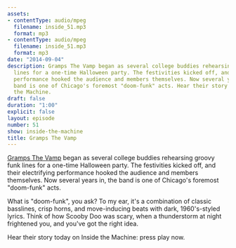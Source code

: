 ```yaml
---
assets:
- contentType: audio/mpeg
  filename: inside_51.mp3
  format: mp3
- contentType: audio/mpeg
  filename: inside_51.mp3
  format: mp3
date: "2014-09-04"
description: Gramps The Vamp began as several college buddies rehearsing groovy funk
  lines for a one-time Halloween party. The festivities kicked off, and their electrifying
  performance hooked the audience and members themselves. Now several years in, the
  band is one of Chicago's foremost "doom-funk" acts. Hear their story today on Inside
  the Machine.
draft: false
duration: "1:00"
explicit: false
layout: episode
number: 51
show: inside-the-machine
title: Gramps The Vamp
---
```

[Gramps The Vamp](http://grampsthevamp.com) began as several college buddies rehearsing groovy funk lines for a one-time Halloween party. The festivities kicked off, and their electrifying performance hooked the audience and members themselves. Now several years in, the band is one of Chicago's foremost "doom-funk" acts.

What is "doom-funk", you ask? To my ear, it's a combination of classic basslines, crisp horns, and move-inducing beats with dark, 1960's-styled lyrics. Think of how Scooby Doo was scary, when a thunderstorm at night frightened you, and you've got the right idea.

Hear their story today on Inside the Machine: press play now.